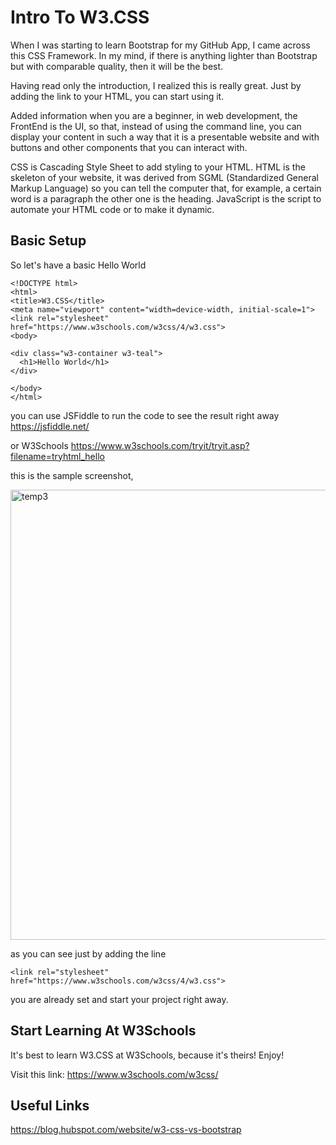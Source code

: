 # Intro To W3.CSS
When I was starting to learn Bootstrap for my GitHub App,
I came across this CSS Framework. In my mind, if 
there is anything lighter than Bootstrap but with 
comparable quality, then
it will be the best. 

Having read only the introduction, I realized this 
is really great. Just by adding the link to your HTML,
you can start using it.

Added information when you are a beginner, in
web development, the FrontEnd is the UI, so that,
instead of using the command line, you can display
your content in such a way that it is a presentable
website and with buttons and other components that
you can interact with.

CSS is Cascading Style Sheet to add styling to your HTML.
HTML is the skeleton of your website, it was
derived from SGML (Standardized General Markup Language)
so you can tell the computer that, for example, 
a certain word is 
a paragraph the other one is the heading.
JavaScript is the script to automate your HTML code
or to make it dynamic.

## Basic Setup
So let's have a basic Hello World

```
<!DOCTYPE html>
<html>
<title>W3.CSS</title>
<meta name="viewport" content="width=device-width, initial-scale=1">
<link rel="stylesheet" href="https://www.w3schools.com/w3css/4/w3.css">
<body>

<div class="w3-container w3-teal">
  <h1>Hello World</h1>
</div>

</body>
</html> 
```
you can use JSFiddle to run the code to see the 
result right away <https://jsfiddle.net/>

or W3Schools 
<https://www.w3schools.com/tryit/tryit.asp?filename=tryhtml_hello>

this is the sample screenshot,

<img width="720" alt="temp3" src="https://user-images.githubusercontent.com/47092464/146558248-13597ff2-9afe-4422-833b-6ea9cdc2525a.png">

as you can see just by adding the line 

`<link rel="stylesheet" href="https://www.w3schools.com/w3css/4/w3.css">`

you are already set and start your project right away.

## Start Learning At W3Schools
It's best to learn W3.CSS at W3Schools, because it's theirs! Enjoy!

Visit this link:
<https://www.w3schools.com/w3css/>

## Useful Links
<https://blog.hubspot.com/website/w3-css-vs-bootstrap>



